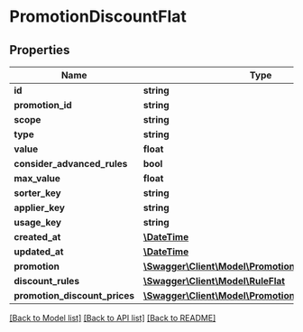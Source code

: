 # PromotionDiscountFlat

## Properties
Name | Type | Description | Notes
------------ | ------------- | ------------- | -------------
**id** | **string** |  | [optional] 
**promotion_id** | **string** |  | 
**scope** | **string** |  | 
**type** | **string** |  | 
**value** | **float** |  | 
**consider_advanced_rules** | **bool** |  | 
**max_value** | **float** |  | [optional] 
**sorter_key** | **string** |  | [optional] 
**applier_key** | **string** |  | [optional] 
**usage_key** | **string** |  | [optional] 
**created_at** | [**\DateTime**](\DateTime.md) |  | 
**updated_at** | [**\DateTime**](\DateTime.md) |  | 
**promotion** | [**\Swagger\Client\Model\PromotionFlat**](PromotionFlat.md) |  | [optional] 
**discount_rules** | [**\Swagger\Client\Model\RuleFlat**](RuleFlat.md) |  | [optional] 
**promotion_discount_prices** | [**\Swagger\Client\Model\PromotionDiscountPricesFlat**](PromotionDiscountPricesFlat.md) |  | [optional] 

[[Back to Model list]](../../README.md#documentation-for-models) [[Back to API list]](../../README.md#documentation-for-api-endpoints) [[Back to README]](../../README.md)

